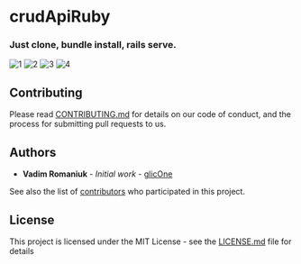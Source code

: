 # crudApiRuby
### Just clone, bundle install, rails serve.
![1](http://i.imgur.com/lgLMsxv.png)
![2](http://i.imgur.com/eeKgqgI.png)
![3](http://i.imgur.com/ldGPNyJ.png)
![4](http://i.imgur.com/OwSu7iJ.png)

## Contributing

Please read [CONTRIBUTING.md](CONTRIBUTING.md) for details on our code of conduct, and the process for submitting pull requests to us.

## Authors

* **Vadim Romaniuk** - *Initial work* - [glicOne](https://github.com/RomaniukVadim)

See also the list of [contributors](https://github.com/RomaniukVadim/crudApiRuby/contributors) who participated in this project.

## License

This project is licensed under the MIT License - see the [LICENSE.md](LICENSE.md) file for details

